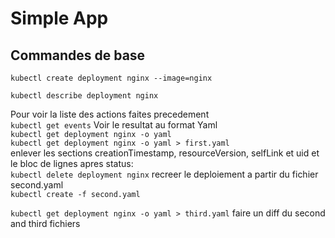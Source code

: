 # Simple App
## Commandes de base

``kubectl create deployment nginx --image=nginx`` 

``kubectl describe deployment nginx``  

Pour voir la liste des actions faites precedement  
``kubectl get events``
Voir le resultat au format Yaml  
``kubectl get deployment nginx -o yaml``  
``kubectl get deployment nginx -o yaml > first.yaml``  
enlever les sections creationTimestamp, resourceVersion, selfLink et uid
et le bloc de lignes apres status:   
``kubectl delete deployment nginx`` 
recreer le deploiement a partir du fichier second.yaml  
``kubectl create -f second.yaml``

``kubectl get deployment nginx -o yaml > third.yaml``
faire un diff du second and third fichiers

 
